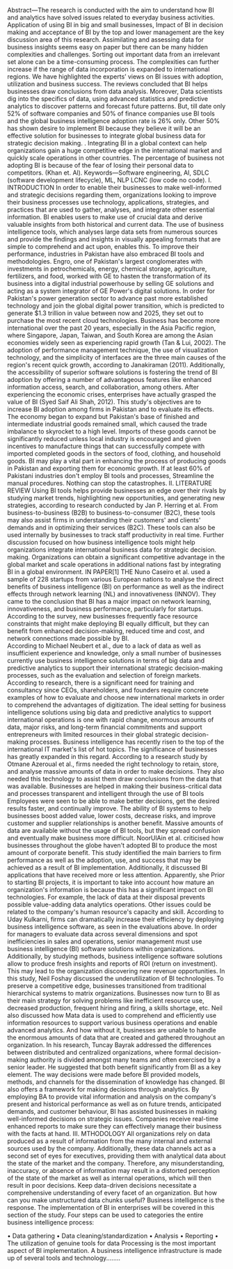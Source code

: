 Abstract—The research is conducted with the aim to understand how BI and analytics have solved issues related to everyday business activities. Application of using BI in big and small businesses, Impact of BI in decision making and acceptance of BI by the top and lower management are the key discussion area of this research. Assimilating and assessing data for business insights seems easy on paper but there can be many hidden complexities and challenges. Sorting out important data from an irrelevant set alone can be a time-consuming process. The complexities can further increase if the range of data incorporation is expanded to international regions. We have highlighted the experts’ views on BI issues with adoption, utilization and business success. The reviews concluded that BI helps businesses draw conclusions from data analysis. Moreover, Data scientists dig into the specifics of data, using advanced statistics and predictive analytics to discover patterns and forecast future patterns. But, till date only 52% of software companies and 50% of finance companies use BI tools and the global business intelligence adoption rate is 26% only. Other 50% has shown desire to implement BI because they believe it will be an effective solution for businesses to integrate global business data for strategic decision making. . Integrating BI in a global context can help organizations gain a huge competitive edge in the international market and quickly scale operations in other countries. The percentage of business not adopting BI is because of the fear of losing their personal data to competitors. (Khan et. Al).
Keywords—Software engineering, AI, SDLC (software development lifecycle), ML, NLP LCNC (low code no code).
I.	INTRODUCTION
In order to enable their businesses to make well-informed and strategic decisions regarding them, organizations looking to improve their business processes use technology, applications, strategies, and practices that are used to gather, analyses, and integrate other essential information. BI enables users to make use of crucial data and derive valuable insights from both historical and current data. The use of business intelligence tools, which analyses large data sets from numerous sources and provide the findings and insights in visually appealing formats that are simple to comprehend and act upon, enables this. To improve their performance, industries in Pakistan have also embraced BI tools and methodologies. Engro, one of Pakistan's largest conglomerates with investments in petrochemicals, energy, chemical storage, agriculture, fertilizers, and food, worked with GE to hasten the transformation of its business into a digital industrial powerhouse by selling GE solutions and acting as a system integrator of GE Power's digital solutions. In order for Pakistan's power generation sector to advance past more established technology and join the global digital power transition, which is predicted to generate $1.3 trillion in value between now and 2025, they set out to purchase the most recent cloud technologies.
Business has become more international over the past 20 years, especially in the Asia Pacific region, where Singapore, Japan, Taiwan, and South Korea are among the Asian economies widely seen as experiencing rapid growth (Tan & Lui, 2002). The adoption of performance management technique, the use of visualization technology, and the simplicity of interfaces are the three main causes of the region's recent quick growth, according to Janakiraman (2011). Additionally, the accessibility of superior software solutions is fostering the trend of BI adoption by offering a number of advantageous features like enhanced information access, search, and collaboration, among others. After experiencing the economic crises, enterprises have actually grasped the value of BI (Syed Saif Ali Shah, 2012). 
This study's objectives are to increase BI adoption among firms in Pakistan and to evaluate its effects. The economy began to expand but Pakistan's base of finished and intermediate industrial goods remained small, which caused the trade imbalance to skyrocket to a high level. Imports of these goods cannot be significantly reduced unless local industry is encouraged and given incentives to manufacture things that can successfully compete with imported completed goods in the sectors of food, clothing, and household goods. BI may play a vital part in enhancing the process of producing goods in Pakistan and exporting them for economic growth. If at least 60% of Pakistani industries don't employ BI tools and processes, Streamline the manual procedures. Nothing can stop the catastrophes.
II.	 LITERATURE REVIEW
Using BI tools helps provide businesses an edge over their rivals by studying market trends, highlighting new opportunities, and generating new strategies, according to research conducted by Jan P. Herring et al. From business-to-business (B2B) to business-to-consumer (B2C), these tools may also assist firms in understanding their customers' and clients' demands and in optimizing their services (B2C). These tools can also be used internally by businesses to track staff productivity in real time. Further discussion focused on how business intelligence tools might help organizations integrate international business data for strategic decision. making. Organizations can obtain a significant competitive advantage in the global market and scale operations in additional nations fast by integrating BI in a global environment. IN PAPER[1] THE Nuno Caseiro et al. used a sample of 228 startups from various European nations to analyse the direct benefits of business intelligence (BI) on performance as well as the indirect effects through network learning (NL) and innovativeness (INNOV). They came to the conclusion that BI has a major impact on network learning, innovativeness, and business performance, particularly for startups. According to the survey, new businesses frequently face resource constraints that might make deploying BI equally difficult, but they can benefit from enhanced decision-making, reduced time and cost, and network connections made possible by BI.   
According to Michael Neubert et al., due to a lack of data as well as insufficient experience and knowledge, only a small number of businesses currently use business intelligence solutions in terms of big data and predictive analytics to support their international strategic decision-making processes, such as the evaluation and selection of foreign markets. According to research, there is a significant need for training and consultancy since CEOs, shareholders, and founders require concrete examples of how to evaluate and choose new international markets in order to comprehend the advantages of digitization. The ideal setting for business intelligence solutions using big data and predictive analytics to support international operations is one with rapid change, enormous amounts of data, major risks, and long-term financial commitments and support entrepreneurs with limited resources in their global strategic decision-making processes. Business intelligence has recently risen to the top of the international IT market's list of hot topics. The significance of businesses has greatly expanded in this regard. According to a research study by Otmane Azeroual et al., firms needed the right technology to retain, store, and analyse massive amounts of data in order to make decisions. They also needed this technology to assist them draw conclusions from the data that was available. Businesses are helped in making their business-critical data and processes transparent and intelligent through the use of BI tools Employees were seen to be able to make better decisions, get the desired results faster, and continually improve. The ability of BI systems to help businesses boost added value, lower costs, decrease risks, and improve customer and supplier relationships is another benefit. Massive amounts of data are available without the usage of BI tools, but they spread confusion and eventually make business more difficult. NoorUlAin et al. criticised how businesses throughout the globe haven't adopted BI to produce the most amount of corporate benefit. This study identified the main barriers to firm performance as well as the adoption, use, and success that may be achieved as a result of BI implementation. Additionally, it discussed BI applications that have received more or less attention. Apparently, she Prior to starting BI projects, it is important to take into account how mature an organization's information is because this has a significant impact on BI technologies. For example, the lack of data at their disposal prevents possible value-adding data analytics operations. Other issues could be related to the company's human resource's capacity and skill. 
According to Uday Kulkarni, firms can dramatically increase their efficiency by deploying business intelligence software, as seen in the evaluations above. In order for managers to evaluate data across several dimensions and spot inefficiencies in sales and operations, senior management must use business intelligence (BI) software solutions within organizations. Additionally, by studying methods, business intelligence software solutions allow to produce fresh insights and reports of ROI (return on investment). This may lead to the organization discovering new revenue opportunities.
In this study, Neil Foshay discussed the underutilization of BI technologies. To preserve a competitive edge, businesses transitioned from traditional hierarchical systems to matrix organizations. Businesses now turn to BI as their main strategy for solving problems like inefficient resource use, decreased production, frequent hiring and firing, a skills shortage, etc. Neil also discussed how Mata data is used to comprehend and efficiently use information resources to support various business operations and enable advanced analytics. And how without it, businesses are unable to handle the enormous amounts of data that are created and gathered throughout an organization. In his research, Tuncay Bayrak addressed the differences between distributed and centralized organizations, where formal decision-making authority is divided amongst many teams and often exercised by a senior leader. He suggested that both benefit significantly from BI as a key element. The way decisions were made before BI provided models, methods, and channels for the dissemination of knowledge has changed. BI also offers a framework for making decisions through analytics. By employing BA to provide vital information and analysis on the company's present and historical performance as well as on future trends, anticipated demands, and customer behaviour, BI has assisted businesses in making well-informed decisions on strategic issues. Companies receive real-time enhanced reports to make sure they can effectively manage their business with the facts at hand.
III.	MTHODOLOGY
All organizations rely on data produced as a result of information from the many internal and external sources used by the company. Additionally, these data channels act as a second set of eyes for executives, providing them with analytical data about the state of the market and the company. Therefore, any misunderstanding, inaccuracy, or absence of information may result in a distorted perception of the state of the market as well as internal operations, which will then result in poor decisions.
Keep data-driven decisions necessitate a comprehensive understanding of every facet of an organization. But how can you make unstructured data chunks useful? Business intelligence is the response. The implementation of BI in enterprises will be covered in this section of the study. Four steps can be used to categories the entire business intelligence process:

•	Data gathering
•	Data cleaning/standardization
•	Analysis
•	Reporting
•	The utilization of genuine tools for data
Processing is the most important aspect of BI implementation. A business intelligence infrastructure is made up of several tools and technology........



